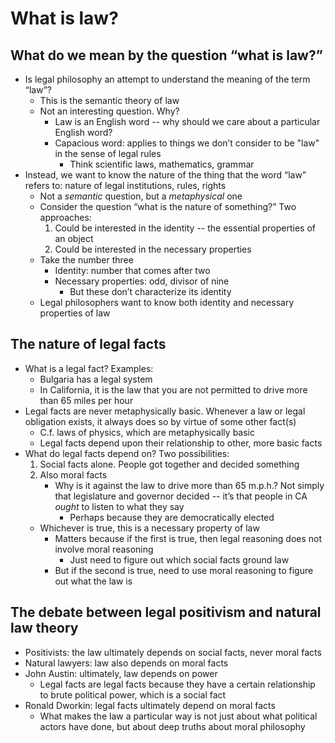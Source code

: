 # What is law?

## What do we mean by the question “what is law?”

- Is legal philosophy an attempt to understand the meaning of the term “law”?
	- This is the semantic theory of law
	- Not an interesting question. Why?
		- Law is an English word -- why should we care about a particular English word?
		- Capacious word: applies to things we don’t consider to be "law" in the sense of legal rules
			- Think scientific laws, mathematics, grammar
- Instead, we want to know the nature of the thing that the word “law” refers to: nature of legal institutions, rules, rights
	- Not a *semantic* question, but a *metaphysical* one
	- Consider the question “what is the nature of something?” Two approaches:
		1. Could be interested in the identity -- the essential properties of an object
		2. Could be interested in the necessary properties
	- Take the number three
		- Identity: number that comes after two
		- Necessary properties: odd, divisor of nine
			- But these don’t characterize its identity
	- Legal philosophers want to know both identity and necessary properties of law

## The nature of legal facts

- What is a legal fact? Examples:
	- Bulgaria has a legal system
	- In California, it is the law that you are not permitted to drive more than 65 miles per hour
- Legal facts are never metaphysically basic. Whenever a law or legal obligation exists, it always does so by virtue of some other fact(s)
	- C.f. laws of physics, which are metaphysically basic
	- Legal facts depend upon their relationship to other, more basic facts
- What do legal facts depend on? Two possibilities:
	1. Social facts alone. People got together and decided something
	2. Also moral facts
		- Why is it against the law to drive more than 65 m.p.h.? Not simply that legislature and governor decided -- it’s that people in CA *ought* to listen to what they say
			- Perhaps because they are democratically elected
	- Whichever is true, this is a necessary property of law
		- Matters because if the first is true, then legal reasoning does not involve moral reasoning
			- Just need to figure out which social facts ground law
		- But if the second is true, need to use moral reasoning to figure out what the law is

## The debate between legal positivism and natural law theory

- Positivists: the law ultimately depends on social facts, never moral facts
- Natural lawyers: law also depends on moral facts
- John Austin: ultimately, law depends on power
	- Legal facts are legal facts because they have a certain relationship to brute political power, which is a social fact
- Ronald Dworkin: legal facts ultimately depend on moral facts
	- What makes the law a particular way is not just about what political actors have done, but about deep truths about moral philosophy
